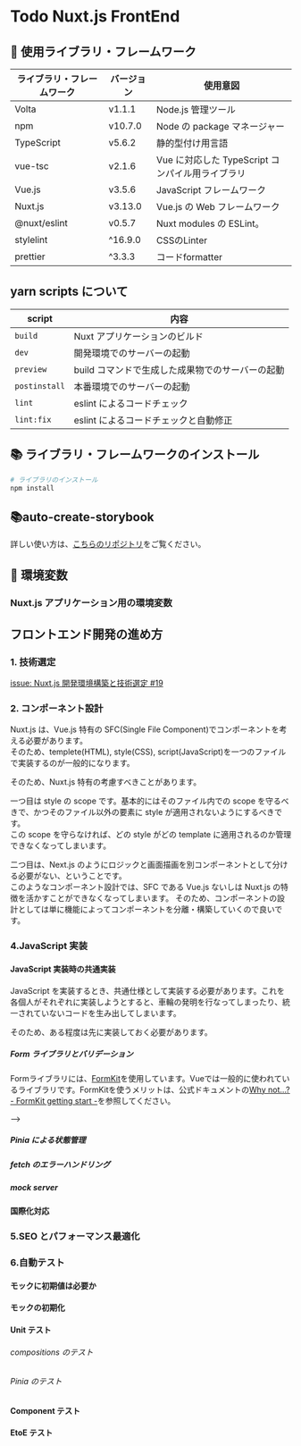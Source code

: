 # Todo Nuxt.js FrontEnd

## 📡 使用ライブラリ・フレームワーク

| ライブラリ・フレームワーク | バージョン | 使用意図                                         |
| -------------------------- | ---------- | ------------------------------------------------ |
| Volta                      | v1.1.1     | Node.js 管理ツール                               |
| npm                        | v10.7.0    | Node の package マネージャー                     |
| TypeScript                 | v5.6.2     | 静的型付け用言語                                 |
| vue-tsc                    | v2.1.6     | Vue に対応した TypeScript コンパイル用ライブラリ |
| Vue.js                     | v3.5.6     | JavaScript フレームワーク                        |
| Nuxt.js                    | v3.13.0    | Vue.js の Web フレームワーク                     |
| @nuxt/eslint               | v0.5.7     | Nuxt modules の ESLint。                         |
| stylelint                  | ^16.9.0    | CSSのLinter                                      |
| prettier                   | ^3.3.3     | コードformatter                                  |

## yarn scripts について

| script        | 内容                                             |
| ------------- | ------------------------------------------------ |
| `build`       | Nuxt アプリケーションのビルド                    |
| `dev`         | 開発環境でのサーバーの起動                       |
| `preview`     | build コマンドで生成した成果物でのサーバーの起動 |
| `postinstall` | 本番環境でのサーバーの起動                       |
| `lint`        | eslint によるコードチェック                      |
| `lint:fix`    | eslint によるコードチェックと自動修正            |

<!-- | `format`                | prettier の実行                        |
| `lint`                  | eslint の実行                          |
| `stylelint`             | stylelint の実行                       |
| `build-storybook`       | storybook をビルドする                 |
| `storybook`             | storybook サーバーの起動。             |
| `auto-create-storybook` | storybook ファイルの自動生成スクリプト | -->

## 📚 ライブラリ・フレームワークのインストール

```zsh
# ライブラリのインストール
npm install
```

## 📚auto-create-storybook

詳しい使い方は、[こちらのリポジトリ](https://github.com/trancore/auto-create_storybook)をご覧ください。

## 🌲 環境変数

### Nuxt.js アプリケーション用の環境変数

<!-- 漏洩してはいけない、Web サービスで登録したクライアント ID やシークレットキーは、ルートディレクトリに.env ファイルを作成して、そのファイルに設定する。

以下の環境変数に対して、クライアント ID やクライアントシークレットーキーを各種サービスから取得して設定してください。

```zsh
# このアプリケーションのドメイン名
NEXT_PUBLIC_DOMAIN=""

# OAuth認可キー
GITHUB_CLIENT_ID=""
GITHUB_CLIENT_SECRET=""

# NextAuth用API URL
NEXTAUTH_URL=""
# JWTを暗号化しトークンをハッシュするために使用
NEXTAUTH_SECRET=""
```

※ シークレットには openssl コマンドでランダムな文字列を生成すると便利です。

```zsh
openssl rand -base64 32
``` -->

<!-- ### Cypress 用の環境変数

Cypress では、NextAuth.js でログインを行うための EtoE テストを行います。そのため、OAuth サービスへログインするためのユーザー名とパスワードを環境変数として読み込んでいます。またこのような漏洩してしまうと良くない変数については、ルートディレクトリに`cypress.env.json`として設定しています、
このアプリケーションでは Github のみ OAuth サービスを使用していないため、以下のように設定してください。

```json
{
  // GitHubのユーザー名
  "GITHUB_USERNAME": "",
  // GitHubのパスワード
  "GITHUB_PASSWORD": ""
}
``` -->

## フロントエンド開発の進め方

### 1. 技術選定

[issue: Nuxt.js 開発環境構築と技術選定 #19](https://github.com/trancore/todo/issues/19)

### 2. コンポーネント設計

Nuxt.js は、Vue.js 特有の SFC(Single File Component)でコンポーネントを考える必要があります。  
そのため、templete(HTML), style(CSS), script(JavaScript)を一つのファイルで実装するのが一般的になります。

そのため、Nuxt.js 特有の考慮すべきことがあります。

一つ目は style の scope です。基本的にはそのファイル内での scope を守るべきで、かつそのファイル以外の要素に style が適用されないようにするべきです。  
この scope を守らなければ、どの style がどの template に適用されるのか管理できなくなってしまいます。

二つ目は、Next.js のようにロジックと画面描画を別コンポーネントとして分ける必要がない、ということです。  
このようなコンポーネント設計では、SFC である Vue.js ないしは Nuxt.js の特徴を活かすことができなくなってしまいます。
そのため、コンポーネントの設計としては単に機能によってコンポーネントを分離・構築していくので良いです。

### 4.JavaScript 実装

#### JavaScript 実装時の共通実装

JavaScript を実装するとき、共通仕様として実装する必要があります。これを各個人がそれぞれに実装しようとすると、車輪の発明を行なってしまったり、統一されていないコードを生み出してしまいます。

そのため、ある程度は先に実装しておく必要があります。

##### Form ライブラリとバリデーション

Formライブラリには、[FormKit](https://formkit.com)を使用しています。Vueでは一般的に使われているライブラリです。FormKitを使うメリットは、公式ドキュメントの[Why not...? - FormKit getting start -](https://formkit.com/getting-started/what-is-formkit)を参照してください。

<!-- バリデーションスキーマには、yup を用いています。別のバリデーションスキーマには zod があるのですが、私自身は yup しか使ったことが無く、zod を使ったことがありません。

参考：[react-hook-form で yup と zod の違いを検証](https://zenn.dev/wintyo/articles/6122304cb56c86)

React-Hooks-Form と yup の実装は、[src/pages/register/index.tsx](/apps/front/todo-nextjs/src/pages/register/index.tsx)を参考にしてください。 --> -->

##### Pinia による状態管理

<!-- [Redux](https://redux.js.org/introduction/getting-started)は以下のデータフローによって状態を管理しています。

![データフロー図](https://redux.js.org/assets/images/ReduxDataFlowDiagram-49fa8c3968371d9ef6f2a1486bd40a26.gif)

詳しい説明は公式ドキュメントを参考していただきたいですが、

1. 何らかのイベントなどによって
2. Dispatch を呼び出し
3. Action によって、どのような Store の更新を行うかを選択し
4. Reducer で Store の内容を更新し、
5. 各画面(UI)で取得している Store 情報が更新される

かと思います。

現在の Redux では、`slice`によって`state`, `reducer`, `action`を定義してしまいます（[定義の例](/apps/front/todo-nextjs/src/features)）。これらを`reducer`として`Store`に登録しています（[登録の例](/apps/front/todo-nextjs/src/store/root.ts)）。

そして、上記で定義した`Store`や`State`の情報を型情報として持つために、`dispatch`, `Store`を取得するための`hooks`を作成しています（[hooks の例](/apps/front/todo-nextjs/src/hooks/useRedux.ts)）。

##### RTK Query を使った fetch とキャッシュ保持

[RTK Query](https://redux.js.org/introduction/getting-started)は、fetch したデータを上記の store 機構を使ってキャッシュを保持しているのではないか、と思う。。（ここは、公式ドキュメントを確認する）。

特に何も設定しなければ、RTK Query は fetch ライブラリを wrap しており、このライブラリを fetcher としています。もちろん、axios を fetcher として設定することもできます（[Axios の設定例](https://redux-toolkit.js.org/rtk-query/usage/customizing-queries#axios-basequery)）。

fetch した情報をキャッシュに保持するには、`services`として fetch するエンドポイントや`header`の設定を行います([services の定義例](/apps/front/todo-nextjs/src/services/todo.ts))。この services を store に登録します([store への登録例](/apps/front/todo-nextjs/src/store/root.ts))。

SSR で使う場合は、[next-redux-wrapper](https://github.com/kirill-konshin/next-redux-wrapper)を使う[方法が公式で説明されています](https://redux-toolkit.js.org/rtk-query/usage/server-side-rendering)。

mutation によって情報の削除や更新を行った場合、store に保持しているキャッシュも同様に更新を行う必要があります。データ連携をするには、[RTK Query - Automated re-fetching](https://redux-toolkit.js.org/rtk-query/usage/automated-refetching)の章に説明されていますが、cache tag を使うと良いみたいです。

しかし本アプリで使用したところ、Todo を完了した後に Todo 取得 API を再度 call しても、完了状態前の Todo を取得してきてしまい、情報の更新が行えませんでした。

そのため、action が実行された後に処理を行う onQueryStarted メソッドを使用しました。そのメソッド内で、キャッシュに保存している Todo を完了状態にした Todo の ID でフィルタし、キャッシュの更新を行っています。 -->

##### fetch のエラーハンドリング

<!-- RTK Query のエラーハンドリングは、fetch hooks から`unwrap`関数をチェーンして`then`関数、`catch`関数を使ってエラーハンドリングを行います。 -->

##### mock server

<!-- msw は、API fetch を intercept することで、リクエストやレスポンスなどを代替して通信します。
json-server のような Third Party ライブラリによるサーバの起動や Next の API Routes を使わない場合は、[/src/mock/server.ts](/apps/front/todo-nextjs/src/mock/server.ts)と[/src/mock/browser.ts](/apps/front/todo-nextjs/src/mock/browser.ts)を用意し、サーバレンダリング時やクライアントレンダリング後の fetch を intercept できるようにする必要があります。 -->

<!-- ##### RTK Query の SSR 対応

RTK Query を使って SSR で fetch する場合は、以下を参考にしてください。

- [RTK Query - Server Side Rendering](https://redux-toolkit.js.org/rtk-query/usage/server-side-rendering)

ある程度省略しますが、Page Router の場合、`getStaticProps`や`getServerSideProps`内で API を fetch して store の初期値に情報を設定します。そして、Promise を使って fetch が終わるまで待たせます。

この時、root コンポーネントで設定している store を、server side で取得した情報が保存された store を使うようにする必要があります。そのために、store を wrap し、そのラッパー関数から`getServerSideProps`や`getStaticProps`を使って store に fetch したデータを保存させます。そして、wrap した store を hooks で root コンポーネントに設定します。これを設定しないと、SSR 時に hydration エラーが発生するので注意してください。

また、`createApi`を呼び出す際に、`extractRehydrationInfo`オプションに再ハイドレーションの設定をします。 -->

#### 国際化対応

<!-- Next.js の場合、built-in では現在の言語をサブドメインやパスに含めることができます。そのため、next/router を使用して Locale 情報を取得する必要があります。そして、取得した Locale 情報からテキストが補完されているファイルへアクセスし、テキストを取得します。これらを自力で実装する必要があるため、ライブラリを用いた方が効率的ですし、Next.js 公式でもライブラリを用いることを推奨しています。

本アプリケーションでは、next-intl というライブラリを使っています。そこで、固定文言をできるだけ言語テキストファイルから取得するようにしたいです。
しかし、バリデーションスキーマライブラリである yup でカスタムバリデーションを自作し、そこで固定文言を指定しているとします。この場合、hooks API ベースで開発されている next-intl では、このカスタムバリデーションでうまいこと言語テキストを組み込むことができません。そのため、以下のように eslint の警告を無視する必要があります。

```TypeScript
export function createTodoSchema() {
  // eslint-disable-next-line react-hooks/rules-of-hooks
  const t = useTranslations('libs.yup');

  return yup.object().shape({
    title: yup.string().todoText(t('required')),
    description: yup.string().todoDescription(),
    deadline: yup.date().todoDeadline(),
  });
}
```

そして、この`useTranslations`を`NextIntlClientProvider`内で呼び出すために、スキーマを作成する関数を作り、それをコンポーネント内で呼び出す必要があります。 -->

### 5.SEO とパフォーマンス最適化

### 6.自動テスト

#### モックに初期値は必要か

<!-- モックしようとしているものが変数の場合、初期値を設定するかしないかを考える必要がありました。

初期値を設定する場合、その初期値でテストをする場合に再度テストコードを記載する必要がなくなるため、記述量が少なくなります。

また、条件が複数のテストで共通している場合、重複コードを減らし、冗長性が無くなります。

しかし、テスト間は独立しているべきで、モック変数はテストごとにリセットされるかもしれません。そのため、初期値は設定せず各テストごとに値を指定し直した方が良いかと思います。

以上より、mock 変数には初期値を設定しない方が良いです。

さて、Jest での初期値の実装方法ですが、`jest.fn()`には`mockImplementation`と`mockReturnValue`メソッドがあります。

`mockReturnValue`は、mock している変数を、`jest.fn()`でモックし、これを実行したときに返却される値を設定します。そのため、変数をモックしたい場合に使います。

一方で、`mockImplementation`は、mock しようとしている関数に返り値やメソッド、フィールドもモックしたい場合に用います。 -->

#### モックの初期化

<!-- モックを初期化する場合、`mockReset`を使用します。このとき、定義自体が削除されてしまうため、条件によって値が変わるようなものだけを`mockReset`します。

コンポーネントをモックする場合、基本的には各テストごとにレンダリングした方が良いです。これは、各テストを独立させるためでです。しかし、そのコンポーネント内のすべてにおいてモックする必要がなければ、共通化して使用しても良いかもしれないです。 -->

#### Unit テスト

<!-- このアプリケーションでの Unit テストは、以下のディレクトリやファイルに対してテストを作成します。

- /utils （単なる計算を行うだけの共通関数をまとめたもの）
- /state （状態管理や RTK Query を使用した際のキャッシュ機構とフェッチ処理をまとめたもの）
- /hooks （ライフサイクルや他 hooks をラップしたロジックをまとめたもの） -->

###### compositions のテスト

<!-- hooks をテストしようとすると、以下のようなエラーが出てきてしまい、hooks 単体をテストすることができません。

```
console.error
    Warning: Invalid hook call. Hooks can only be called inside of the body of a function component. This could happen for one of the following reasons:
    1. You might have mismatching versions of React and the renderer (such as React DOM)
    2. You might be breaking the Rules of Hooks
    3. You might have more than one copy of React in the same app
    See https://reactjs.org/link/invalid-hook-call for tips about how to debug and fix this problem.
```

そのため、これを回避するために、`@testing-library/react-hooks`を用います。 -->

###### Pinia のテスト

<!-- [Redux - Writing Tests](https://redux.js.org/usage/writing-tests#setting-up-a-test-environment)：テストの書き方は、公式で紹介しています。 -->

#### Component テスト

<!-- このアプリケーションでの Component テストは、以下のディレクトリやファイルに対してテストを作成します。

- /components （画面で用いるコンポーネントをまとめたもの。画面表示だけでなく、ロジックを閉じ込めたためだけのものもある。コンポーネントテストでは、関数や変数を export できないため、ユーザーイベントを起こしたり、表示されている値を確認することでテストを保証します。そのため container と presentational でコンポーネントを分けていません。）
- /pages （画面単位ごとのファイルをまとめたもの。）

##### svg ファイルのモック

アイコンなどの svg ファイルをコンポーネントとして扱っている場合、Jest を用いたテストファイルではそのまま svg ファイルを`import`できません。

そのため、svg ファイルが`import`された際にモックを利用するための設定をする必要があります。

```typescript
// jest.config.ts
const config: Config = {
  //...

  moduleNameMapper: {
    "^~/(.*)$": "<rootDir>/src/$1",
    "^=/(.*)$": "<rootDir>/test/$1",
    "^.+\\.(svg)$": "<rootDir>/test/__mocks__/svg.tsx",
  },

  //...
};
```

実装は、[こちら](/test/__mocks__/svg.tsx)を参照してください。 -->

#### EtoE テスト

<!-- component テストでも言えることなのですが、test ライブラリを用いて画面要素を取得するには`selector`を指定し、`class`名や`id`から取得する必要があります。

CSS in JS の Styled-component や tailwindCSS などの CSS ライブラリやフレームワークを用いている場合、`class`名がよしなに設定されてしまいます。そして、それらの`class`名にはランダムな数字や文字列が含まれるため、`class`名による要素の取得がかなり煩雑になってしまいます。

そのため、各要素には test ライブラリから取得できるような、何らかの属性を持たせる必要があります。jest では要素のテキストから取得することができるため、ある程度適当に HTML のタグを実装しても大丈夫かもしれません。しかし、cypress ではそれが出来ないため、セマンティクスな実装を行うように気を付けたり明示的に属性や`id`を設定する必要があります。 -->

<!-- ##### NextAuth.js で EtoE テストを行う方法

このための実装は、公式に記載があります。
https://next-auth.js.org/tutorials/testing-with-cypress -->
